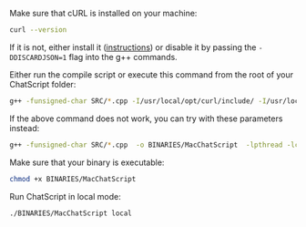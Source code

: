Make sure that cURL is installed on your machine:
```bash
curl --version
```
If it is not, either install it ([instructions](http://macappstore.org/curl/)) or disable it by passing the `-DDISCARDJSON=1` flag into the g++ commands.

Either run the compile script or execute this command from the root of your ChatScript folder:
```bash
g++ -funsigned-char SRC/*.cpp -I/usr/local/opt/curl/include/ -I/usr/local/include/libbson-1.0 -I/usr/local/include/libmongoc-1.0 -o BINARIES/MacChatScript -L/usr/lib -L/usr/local/lib -lcurl -lpthread -lbson-1.0 -lmongoc-1.0 2>LOGS/build-log.txt
```

If the above command does not work, you can try with these parameters instead:
```bash
g++ -funsigned-char SRC/*.cpp  -o BINARIES/MacChatScript  -lpthread -lcurl 2>LOGS/build-log.txt
```

Make sure that your binary is executable:
```bash
chmod +x BINARIES/MacChatScript
```

Run ChatScript in local mode:
```bash
./BINARIES/MacChatScript local
```
